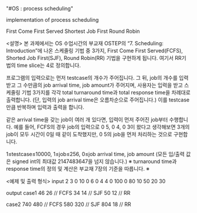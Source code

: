 "#OS : process scheduling"

implementation of process scheduling

First Come First Served
Shortest Job First
Round Robin

<설명>
본 과제에서는 OS 수업시간의 부교재 OSTEP의 “7. Scheduling: Introduction”에 나온
스케줄링 기법 중 3가지, First Come First Served(FCFS), Shorted Job First(SJF), Round Robin(RR) 기법을
구현하게 됩니다. 여기서 RR기법의 time slice는 4로 정의합니다.

프로그램의 입력으로는 먼저 testcase의 개수가 주어집니다. 그 뒤, job의 개수를 입력 받고
그 수만큼의 job arrival time, job amount가 주어지며, 사용자는 입력을 받고
스케줄링 기법 3가지를 각각 total turnaround time과 total response time을 차례대로 출력합니다.
(단, 입력의 job arrival time은 오름차순으로 주어집니다.) 이를 testcase만큼 반복하며 입력과 출력을 합니다.

같은 arrival time을 갖는 job이 여러 개 있다면, 입력이 먼저 주어진 job부터 수행합니다.
예를 들어, FCFS의 경우 job의 입력으로 0 5, 0 4, 0 3이 왔다고 생각해보면
3개의 job이 모두 시간이 0일 때 같이 도착했지만, 0 5의 job을 먼저 처리하는 것으로 구현합니다.

1≤testcase≤10000, 1≤job≤256, 0≤job arrival time, job amount
(모든 입/출력 값은 signed int의 최대값 2147483647을 넘지 않습니다.)
※ turnaround time과 response time의 정의 및 계산은 부교재 7장의 기준을 따릅니다. ※

<예제 및 출력 형식>
input
2
3
0 10
0 6
0 4
4
0 100
0 80
10 50
20 30

output
case1
46 26 // FCFS
34 14 // SJF
50 12 // RR

case2
740 480 // FCFS
580 320 // SJF
804 18  // RR
